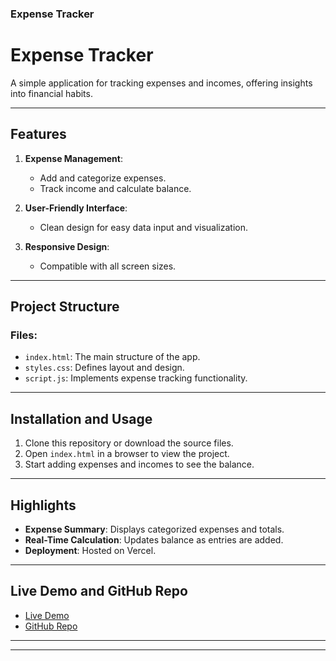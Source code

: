 ### Expense Tracker

# Expense Tracker

A simple application for tracking expenses and incomes, offering insights into financial habits.

---

## Features

1. **Expense Management**:
   - Add and categorize expenses.
   - Track income and calculate balance.

2. **User-Friendly Interface**:
   - Clean design for easy data input and visualization.

3. **Responsive Design**:
   - Compatible with all screen sizes.

---

## Project Structure

### Files:
- `index.html`: The main structure of the app.
- `styles.css`: Defines layout and design.
- `script.js`: Implements expense tracking functionality.

---

## Installation and Usage

1. Clone this repository or download the source files.
2. Open `index.html` in a browser to view the project.
3. Start adding expenses and incomes to see the balance.

---

## Highlights

- **Expense Summary**: Displays categorized expenses and totals.
- **Real-Time Calculation**: Updates balance as entries are added.
- **Deployment**: Hosted on Vercel.

---

## Live Demo and GitHub Repo

- [Live Demo](https://expense-tracker-pi-fawn.vercel.app/)
- [GitHub Repo](https://github.com/urzarai/expense-tracker)

---

---